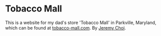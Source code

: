 # Tobacco Mall
This is a website for my dad's store 'Tobacco Mall' in Parkville, Maryland,
which can be found at [tobacco-mall.com](tobacco-mall.com).
By [Jeremy Choi](https://github.com/Jyrmi).
